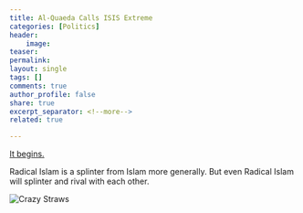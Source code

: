 ```yaml
---
title: Al-Quaeda Calls ISIS Extreme
categories: [Politics]
header:
    image: 
teaser: 
permalink: 
layout: single
tags: []
comments: true
author_profile: false
share: true
excerpt_separator: <!--more-->
related: true

---
```


[It begins.](http://www.independent.co.uk/news/world/middle-east/al-qaeda-leader-ayman-al-zawahiri-isis-madness-lies-extremism-islamic-state-terrorist-groups-compete-a7526271.html)

Radical Islam is a splinter from Islam more generally. But even Radical Islam will splinter and rival with each other. 

![Crazy Straws](http://imgs.xkcd.com/comics/crazy_straws.png)